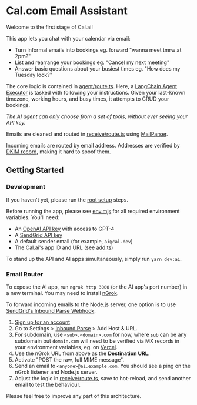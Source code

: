 # Cal.com Email Assistant

Welcome to the first stage of Cal.ai!

This app lets you chat with your calendar via email:

  - Turn informal emails into bookings eg. forward "wanna meet tmrw at 2pm?"
  - List and rearrange your bookings eg. "Cancel my next meeting"
  - Answer basic questions about your busiest times eg. "How does my Tuesday look?"

The core logic is contained in [agent/route.ts](/apps/ai/src/app/api/agent/route.ts). Here, a [LangChain Agent Executor](https://docs.langchain.com/docs/components/agents/agent-executor) is tasked with following your instructions. Given your last-known timezone, working hours, and busy times, it attempts to CRUD your bookings.

_The AI agent can only choose from a set of tools, without ever seeing your API key._

Emails are cleaned and routed in [receive/route.ts](/apps/ai/src/app/api/receive/route.ts) using [MailParser](https://nodemailer.com/extras/mailparser/).

Incoming emails are routed by email address. Addresses are verified by [DKIM record](https://support.google.com/a/answer/174124?hl=en), making it hard to spoof them.

## Getting Started

### Development

If you haven't yet, please run the [root setup](/README.md) steps.

Before running the app, please see [env.mjs](./src/env.mjs) for all required environment variables. You'll need:

  - An [OpenAI API key](https://platform.openai.com/account/api-keys) with access to GPT-4
  - A [SendGrid API key](https://app.sendgrid.com/settings/api_keys)
  - A default sender email (for example, `ai@cal.dev`)
  - The Cal.ai's app ID and URL (see [add.ts](/packages/app-store/cal-ai/api/index.ts))

To stand up the API and AI apps simultaneously, simply run `yarn dev:ai`.

### Email Router

To expose the AI app, run `ngrok http 3000` (or the AI app's port number) in a new terminal. You may need to install [nGrok](https://ngrok.com/).

To forward incoming emails to the Node.js server, one option is to use [SendGrid's Inbound Parse Webhook](https://docs.sendgrid.com/for-developers/parsing-email/setting-up-the-inbound-parse-webhook).

1.  [Sign up for an account](https://signup.sendgrid.com/)
2.  Go to Settings > [Inbound Parse](https://app.sendgrid.com/settings/parse) > Add Host & URL.
3.  For subdomain, use `<sub>.<domain>.com` for now, where `sub` can be any subdomain but `domain.com` will need to be verified via MX records in your environment variables, eg. on [Vercel](https://vercel.com/guides/how-to-add-vercel-environment-variables).
4.  Use the nGrok URL from above as the **Destination URL**.
5.  Activate "POST the raw, full MIME message".
6.  Send an email to `<anyone>@ai.example.com`. You should see a ping on the nGrok listener and Node.js server.
7.  Adjust the logic in [receive/route.ts](/apps/ai/src/app/api/receive/route.ts), save to hot-reload, and send another email to test the behaviour.

Please feel free to improve any part of this architecture.
